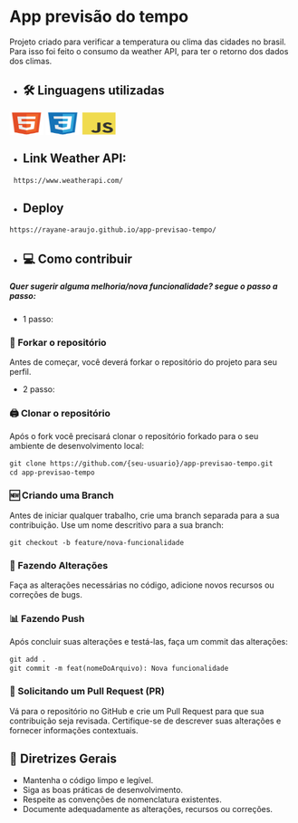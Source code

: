  # App previsão do tempo

Projeto criado para verificar a temperatura ou clima das cidades no brasil. Para isso foi feito o consumo da weather API, para ter o retorno dos dados dos climas.

- ##  🛠️ Linguagens utilizadas
  
<div>
    <img align='center' height='40' width='60' title='HTML5' alt='html5' src='https://github.com/devicons/devicon/blob/master/icons/html5/html5-original.svg' />
    <img align='center' height='40' width='60' title='CSS3' alt='css3' src='https://github.com/devicons/devicon/blob/master/icons/css3/css3-original.svg' />
    <img align='center' height='40' width='60' title='Javascript' alt='javascript' src='https://github.com/devicons/devicon/blob/master/icons/javascript/javascript-original.svg' />
</div> 

- ## Link Weather API:

```
 https://www.weatherapi.com/
```

- ## Deploy

```
https://rayane-araujo.github.io/app-previsao-tempo/
```


- ## 💻 Como contribuir
##### Quer sugerir alguma melhoria/nova funcionalidade? segue o passo a passo:

 - 1 passo: 
 ### 🌳 Forkar o repositório
Antes de começar, você deverá forkar o repositório do projeto para seu perfil.

 - 2 passo: 
 ###  🖨  Clonar o repositório
  Após o fork você precisará clonar o repositório forkado para o seu ambiente de desenvolvimento local:

```
git clone https://github.com/{seu-usuario}/app-previsao-tempo.git
cd app-previsao-tempo
```
### 🆕 Criando uma Branch
Antes de iniciar qualquer trabalho, crie uma branch separada para a sua contribuição. Use um nome descritivo para a sua branch:

```
git checkout -b feature/nova-funcionalidade
```

### 🔨 Fazendo Alterações
Faça as alterações necessárias no código, adicione novos recursos ou correções de bugs.

### 📊 Fazendo Push
Após concluir suas alterações e testá-las, faça um commit das alterações:
```
git add .
git commit -m feat(nomeDoArquivo): Nova funcionalidade
```

### 📨 Solicitando um Pull Request (PR)

Vá para o repositório no GitHub e crie um Pull Request para que sua contribuição seja revisada. Certifique-se de descrever suas alterações e fornecer informações contextuais.

## 💼 Diretrizes Gerais

- Mantenha o código limpo e legível.
- Siga as boas práticas de desenvolvimento.
- Respeite as convenções de nomenclatura existentes.
- Documente adequadamente as alterações, recursos ou correções.
